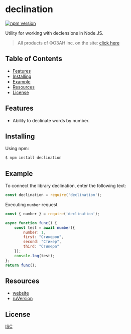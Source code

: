 # declination

[![npm version](https://img.shields.io/npm/v/axios.svg?style=flat-square)](https://fozan.gitbook.io/fozan-inc/)

Utility for working with declensions in Node.JS.

> All products of ФОЗАН inc. on the site: [click here](https://fozan.gitbook.io/fozan-inc/)

## Table of Contents

  - [Features](#features)
  - [Installing](#installing)
  - [Example](#example)
  - [Resources](#resources)
  - [License](#license)

## Features

- Ability to declinate words by number.

## Installing

Using npm:

```bash
$ npm install declination
```

## Example

To connect the library declination, enter the following text:

```js
const declination = require('declination');
```

Executing `number` request

```js
const { number } = require('declination');

async function func() {
    const test = await number({
        number: 1,
        first: "Стикеров",
        second: "Стикер",
        third: "Стикера"
    });
    console.log(test);
};
return func();
```



## Resources

* [website](https://fozan.gitbook.io/fozan-inc/)
* [ruVersion](https://github.com/Fozan-Developer/declination/blob/main/src/ruREADME.MD)

## License

[ISC](LICENSE)